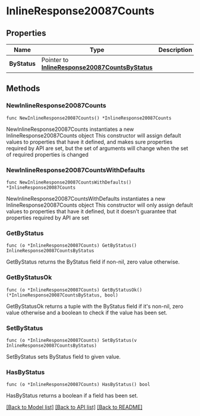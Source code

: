 # InlineResponse20087Counts

## Properties

Name | Type | Description | Notes
------------ | ------------- | ------------- | -------------
**ByStatus** | Pointer to [**InlineResponse20087CountsByStatus**](InlineResponse20087CountsByStatus.md) |  | [optional] 

## Methods

### NewInlineResponse20087Counts

`func NewInlineResponse20087Counts() *InlineResponse20087Counts`

NewInlineResponse20087Counts instantiates a new InlineResponse20087Counts object
This constructor will assign default values to properties that have it defined,
and makes sure properties required by API are set, but the set of arguments
will change when the set of required properties is changed

### NewInlineResponse20087CountsWithDefaults

`func NewInlineResponse20087CountsWithDefaults() *InlineResponse20087Counts`

NewInlineResponse20087CountsWithDefaults instantiates a new InlineResponse20087Counts object
This constructor will only assign default values to properties that have it defined,
but it doesn't guarantee that properties required by API are set

### GetByStatus

`func (o *InlineResponse20087Counts) GetByStatus() InlineResponse20087CountsByStatus`

GetByStatus returns the ByStatus field if non-nil, zero value otherwise.

### GetByStatusOk

`func (o *InlineResponse20087Counts) GetByStatusOk() (*InlineResponse20087CountsByStatus, bool)`

GetByStatusOk returns a tuple with the ByStatus field if it's non-nil, zero value otherwise
and a boolean to check if the value has been set.

### SetByStatus

`func (o *InlineResponse20087Counts) SetByStatus(v InlineResponse20087CountsByStatus)`

SetByStatus sets ByStatus field to given value.

### HasByStatus

`func (o *InlineResponse20087Counts) HasByStatus() bool`

HasByStatus returns a boolean if a field has been set.


[[Back to Model list]](../README.md#documentation-for-models) [[Back to API list]](../README.md#documentation-for-api-endpoints) [[Back to README]](../README.md)


